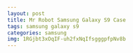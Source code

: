 ```yaml
---
layout: post
title: Mr Robot Samsung Galaxy S9 Case
tags: samsung galaxy s9
categories: samsung
img: 1RGjbt3xOqIF-uh2fxNqIfsgggpfpNv8b
---
```

